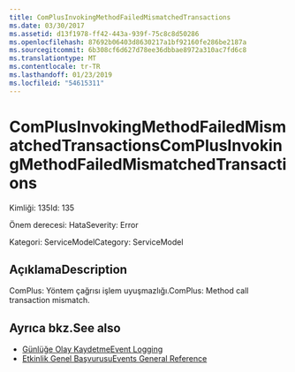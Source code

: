 ```yaml
---
title: ComPlusInvokingMethodFailedMismatchedTransactions
ms.date: 03/30/2017
ms.assetid: d13f1978-ff42-443a-939f-75c8c8d50286
ms.openlocfilehash: 87692b06403d8630217a1bf92160fe286be2187a
ms.sourcegitcommit: 6b308cf6d627d78ee36dbbae8972a310ac7fd6c8
ms.translationtype: MT
ms.contentlocale: tr-TR
ms.lasthandoff: 01/23/2019
ms.locfileid: "54615311"
---
```

# <a name="complusinvokingmethodfailedmismatchedtransactions"></a><span data-ttu-id="1c4c1-102">ComPlusInvokingMethodFailedMismatchedTransactions</span><span class="sxs-lookup"><span data-stu-id="1c4c1-102">ComPlusInvokingMethodFailedMismatchedTransactions</span></span>
<span data-ttu-id="1c4c1-103">Kimliği: 135</span><span class="sxs-lookup"><span data-stu-id="1c4c1-103">Id: 135</span></span>  
  
 <span data-ttu-id="1c4c1-104">Önem derecesi: Hata</span><span class="sxs-lookup"><span data-stu-id="1c4c1-104">Severity: Error</span></span>  
  
 <span data-ttu-id="1c4c1-105">Kategori: ServiceModel</span><span class="sxs-lookup"><span data-stu-id="1c4c1-105">Category: ServiceModel</span></span>  
  
## <a name="description"></a><span data-ttu-id="1c4c1-106">Açıklama</span><span class="sxs-lookup"><span data-stu-id="1c4c1-106">Description</span></span>  
 <span data-ttu-id="1c4c1-107">ComPlus: Yöntem çağrısı işlem uyuşmazlığı.</span><span class="sxs-lookup"><span data-stu-id="1c4c1-107">ComPlus: Method call transaction mismatch.</span></span>  
  
## <a name="see-also"></a><span data-ttu-id="1c4c1-108">Ayrıca bkz.</span><span class="sxs-lookup"><span data-stu-id="1c4c1-108">See also</span></span>
- [<span data-ttu-id="1c4c1-109">Günlüğe Olay Kaydetme</span><span class="sxs-lookup"><span data-stu-id="1c4c1-109">Event Logging</span></span>](../../../../../docs/framework/wcf/diagnostics/event-logging/index.md)
- [<span data-ttu-id="1c4c1-110">Etkinlik Genel Başvurusu</span><span class="sxs-lookup"><span data-stu-id="1c4c1-110">Events General Reference</span></span>](../../../../../docs/framework/wcf/diagnostics/event-logging/events-general-reference.md)
